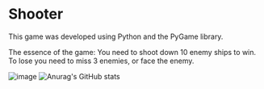 # Shooter
This game was developed using Python and the PyGame library.

The essence of the game:
You need to shoot down 10 enemy ships to win.
To lose you need to miss 3 enemies, or face the enemy.

![image](https://user-images.githubusercontent.com/78733510/170876661-79c17483-4214-4a68-9c2e-d7eb46d6b7c8.png)
![Anurag's GitHub stats](https://github-readme-stats.vercel.app/api?username=Slavik-s-line&theme=dark&show_icons=true)
